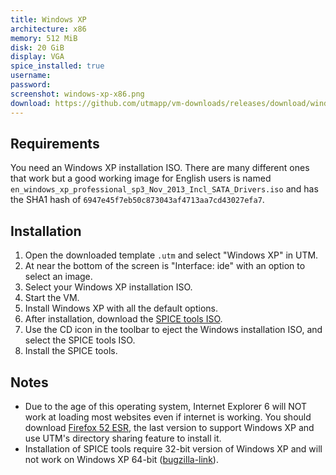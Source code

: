 ```yaml
---
title: Windows XP
architecture: x86
memory: 512 MiB
disk: 20 GiB
display: VGA
spice_installed: true
username:
password:
screenshot: windows-xp-x86.png
download: https://github.com/utmapp/vm-downloads/releases/download/windows-template/windows-xp-x64-utm.zip
---
```


## Requirements
You need an Windows XP installation ISO. There are many different ones that work but a good working image for English users is named `en_windows_xp_professional_sp3_Nov_2013_Incl_SATA_Drivers.iso` and has the SHA1 hash of `6947e45f7eb50c873043af4713aa7cd43027efa7`.

## Installation
1. Open the downloaded template `.utm` and select "Windows XP" in UTM.
2. At near the bottom of the screen is "Interface: ide" with an option to select an image.
3. Select your Windows XP installation ISO.
4. Start the VM.
5. Install Windows XP with all the default options.
6. After installation, download the [SPICE tools ISO][1].
7. Use the CD icon in the toolbar to eject the Windows installation ISO, and select the SPICE tools ISO.
8. Install the SPICE tools.

## Notes
* Due to the age of this operating system, Internet Explorer 6 will NOT work at loading most websites even if internet is working. You should download [Firefox 52 ESR][2], the last version to support Windows XP and use UTM's directory sharing feature to install it.
* Installation of SPICE tools require 32-bit version of Windows XP and will not work on Windows XP 64-bit ([bugzilla-link][3]).


[1]: https://docs.getutm.app/guest-support/windows/#download
[2]: https://ftp.mozilla.org/pub/firefox/releases/52.9.0esr/win32/en-US/Firefox%20Setup%2052.9.0esr.exe
[3]: https://bugs.freedesktop.org/show_bug.cgi?id=67228
